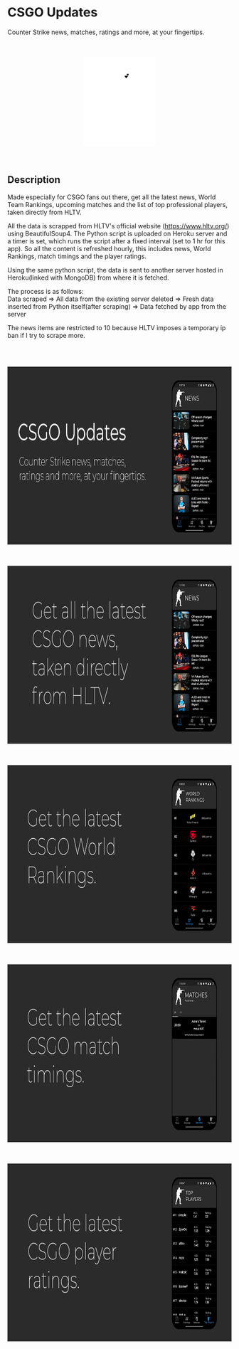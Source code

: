 # CSGO Updates

Counter Strike news, matches, ratings and more, at your fingertips.
<br>
<br>
<br>
<p align = "center">
  <img src = "/Logo/Logo.png" height = 200>
  </p>
<br>  

## Description

Made especially for CSGO fans out there, get all the latest news, World Team Rankings, upcoming matches and the list of top professional players, taken directly from HLTV.

All the data is scrapped from HLTV's official website (https://www.hltv.org/) using BeautifulSoup4. The Python script is uploaded on Heroku server and a timer is set, which runs the
script after a fixed interval (set to 1 hr for this app). So all the content is refreshed hourly, this includes news, World Rankings, match timings and the player ratings.

Using the same python script, the data is sent to another server hosted in Heroku(linked with MongoDB) from where it is fetched.

The process is as follows: <br>
Data scraped => All data from the existing server deleted => Fresh data inserted from Python itself(after scraping) => Data fetched by app from the server

The news items are restricted to 10 because HLTV imposes a temporary ip ban if I try to scrape more.

<br>
<br>
<p align = "center">
  <img src = "/Playstore/Feature Graphic.png" height = 400>
  </p>
<br>  
  <p align = "center">
  <img src = "/Playstore/1.png" height = 400>
  </p>
<br> 
  <p align = "center">
  <img src = "/Playstore/2.png" height = 400>
  </p>
<br>  
  <p align = "center">
  <img src = "/Playstore/3.png" height = 400>
  </p>
<br>  
  <p align = "center">
  <img src = "/Playstore/4.png" height = 400>
  </p>

